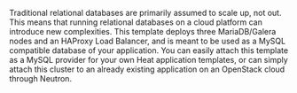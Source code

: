 Traditional relational databases are primarily assumed to scale up,
not out. This means that running relational databases on a cloud platform
can introduce new complexities. This template deploys three
MariaDB/Galera nodes and an HAProxy Load Balancer, and is meant to be used as 
a MySQL compatible database of your application. You can easily attach this 
template as a MySQL provider for your own Heat application templates, or can 
simply attach this cluster to an already existing application on an OpenStack 
cloud through Neutron.
